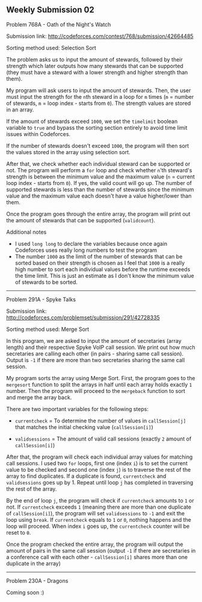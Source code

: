 Weekly Submission 02 
--------------------------
Problem 768A - Oath of the Night's Watch

Submission link: http://codeforces.com/contest/768/submission/42664485

Sorting method used: Selection Sort

The problem asks us to input the amount of stewards, followed by their strength which later outputs how many stewards that can be supported (they must have a steward with a lower strength and higher strength than them).

My program will ask users to input the amount of stewards. Then, the user must input the strength for the ```n```th steward in a loop for ```m``` times (```m``` = number of stewards, ```m``` = loop index - starts from ```0```). The strength values are stored in an array.

If the amount of stewards exceed ```1000```, we set the ```timelimit``` boolean variable to ```true``` and bypass the sorting section entirely to avoid time limit issues within Codeforces.

If the number of stewards doesn't exceed ```1000```, the program will then sort the values stored in the array using selection sort.

After that, we check whether each individual steward can be supported or not. The program will perform a ```for``` loop and check whether ```n```'th steward's strength is between the minimum value and the maximum value (```n``` = current loop index - starts from ```0```). If yes, the valid count will go up. The number of supported stewards is less than the number of stewards since the minimum value and the maximum value each doesn't have a value higher/lower than them.

Once the program goes through the entire array, the program will print out the amount of stewards that can be supported (```validcount```).

Additional notes
* I used ```long long``` to declare the variables because once again Codeforces uses really long numbers to test the program
* The number ```1000``` as the limit of the number of stewards that can be sorted based on their strength is chosen as I feel that ```1000``` is a really high number to sort each individual values before the runtime exceeds the time limit. This is just an estimate as I don't know the minimum value of stewards to be sorted.

--------------------------
Problem 291A - Spyke Talks

Submission link: http://codeforces.com/problemset/submission/291/42728335

Sorting method used: Merge Sort

In this program, we are asked to input the amount of secretaries (array length) and their respective Spyke VoIP call session. We print out how much secretaries are calling each other (in pairs - sharing same call session). Output is ```-1``` if there are more than two secretaries sharing the same call session.

My program sorts the array using Merge Sort. First, the program goes to the ```mergesort``` function to split the arrays in half until each array holds exactly ```1``` number. Then the program will proceed to the ```mergeback``` function to sort and merge the array back.

There are two important variables for the following steps:
* ```currentcheck``` = To determine the number of values in ```callSession[j]``` that matches the initial checking value      (```callSession[i]```)

* ```validsessions``` = The amount of valid call sessions (exactly ```2``` amount of ```callSession[i]```)

After that, the program will check each individual array values for matching call sessions. I used two ```for``` loops, first one (index ```i```) is to set the current value to be checked and second one (index ```j```) is to traverse the rest of the array to find duplicates. If a duplicate is found, ```currentcheck``` and ```validsessions``` goes up by 1. Repeat until loop ```j``` has completed in traversing the rest of the array.

By the end of loop ```j```, the program will check if ```currentcheck``` amounts to ```1``` or not. If ```currentcheck``` exceeds ```1``` (meaning there are more than one duplicate of ```callSession[i]```), the program will set ```validsessions``` to ```-1``` and exit the loop using ```break```. If ```currentcheck``` equals to ```1``` or ```0```, nothing happens and the loop will proceed. When index ```i``` goes up, the ```currentcheck``` counter will be reset to ```0```.

Once the program checked the entire array, the program will output the amount of pairs in the same call session (output ```-1``` if there are secretaries in a conference call with each other - ```callSession[i]``` shares more than one duplicate in the array)

--------------------------
Problem 230A - Dragons

Coming soon :)

